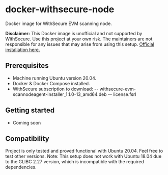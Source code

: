 # docker-withsecure-node
Docker image for WithSecure EVM scanning node.

**Disclaimer:**
This Docker image is unofficial and not supported by WithSecure. Use  this project at your own risk. The maintainers are not responsible for any issues that may arise from using this setup. [Official installation here.](https://www.withsecure.com/userguides/product.html#business/radar/4.0/en/concept_9B2C05AAE1F34D358F21371C0FC2FEBD-4.0-en "Official installation here.")

## Prerequisites
- Machine running Ubuntu version 20.04.
- Docker & Docker Compose installed.
- WithSecure subscription to download:
-- withsecure-evm-scannodeagent-installer_1.1.0-13_amd64.deb
-- license.fsrl

## Getting started
- Coming soon

## Compatibility
Project is only  tested and proved functional with Ubuntu 20.04. Feel free to test other versions. Note: This setup does not work with Ubuntu 18.04 due to the GLIBC 2.27 version, which is incompatible with the required dependencies.
